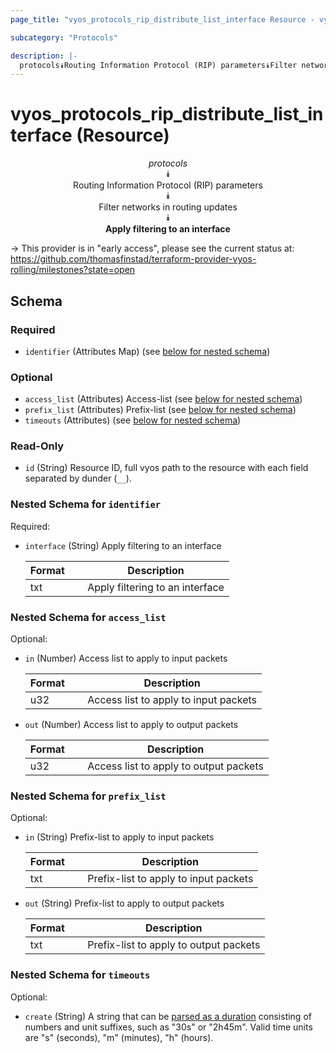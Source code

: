 ```yaml
---
page_title: "vyos_protocols_rip_distribute_list_interface Resource - vyos"

subcategory: "Protocols"

description: |- 
  protocols⯯Routing Information Protocol (RIP) parameters⯯Filter networks in routing updates⯯Apply filtering to an interface
---
```


# vyos_protocols_rip_distribute_list_interface (Resource)
<center>

*protocols*  
⯯  
Routing Information Protocol (RIP) parameters  
⯯  
Filter networks in routing updates  
⯯  
**Apply filtering to an interface**


</center>

-> This provider is in "early access", please see the current status at: https://github.com/thomasfinstad/terraform-provider-vyos-rolling/milestones?state=open

## Schema

### Required

- `identifier` (Attributes Map) (see [below for nested schema](#nestedatt--identifier))

### Optional

- `access_list` (Attributes) Access-list (see [below for nested schema](#nestedatt--access_list))
- `prefix_list` (Attributes) Prefix-list (see [below for nested schema](#nestedatt--prefix_list))
- `timeouts` (Attributes) (see [below for nested schema](#nestedatt--timeouts))

### Read-Only

- `id` (String) Resource ID, full vyos path to the resource with each field separated by dunder (`__`).

<a id="nestedatt--identifier"></a>
### Nested Schema for `identifier`

Required:

- `interface` (String) Apply filtering to an interface

    |Format  &emsp;|Description                      |
    |----------|-----------------------------------|
    |txt     &emsp;|Apply filtering to an interface  |


<a id="nestedatt--access_list"></a>
### Nested Schema for `access_list`

Optional:

- `in` (Number) Access list to apply to input packets

    |Format  &emsp;|Description                            |
    |----------|-----------------------------------------|
    |u32     &emsp;|Access list to apply to input packets  |
- `out` (Number) Access list to apply to output packets

    |Format  &emsp;|Description                             |
    |----------|------------------------------------------|
    |u32     &emsp;|Access list to apply to output packets  |


<a id="nestedatt--prefix_list"></a>
### Nested Schema for `prefix_list`

Optional:

- `in` (String) Prefix-list to apply to input packets

    |Format  &emsp;|Description                            |
    |----------|-----------------------------------------|
    |txt     &emsp;|Prefix-list to apply to input packets  |
- `out` (String) Prefix-list to apply to output packets

    |Format  &emsp;|Description                             |
    |----------|------------------------------------------|
    |txt     &emsp;|Prefix-list to apply to output packets  |


<a id="nestedatt--timeouts"></a>
### Nested Schema for `timeouts`

Optional:

- `create` (String) A string that can be [parsed as a duration](https://pkg.go.dev/time#ParseDuration) consisting of numbers and unit suffixes, such as &#34;30s&#34; or &#34;2h45m&#34;. Valid time units are &#34;s&#34; (seconds), &#34;m&#34; (minutes), &#34;h&#34; (hours).  
